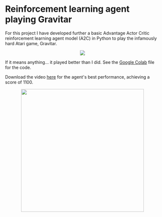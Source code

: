 # Reinforcement learning agent playing Gravitar

For this project I have developed further a basic Advantage Actor Critic reinforcement learning agent model (A2C) in Python to play the infamously hard Atari game, Gravitar. 

<p align="center">
<img src="https://user-images.githubusercontent.com/44368206/160681949-8a4ab91e-7a88-4f1d-aead-71de3442f574.png" >
  </p>

If it means anything... it played better than I did.
See the [Google Colab](<./A2C_Atari.ipynb>) file for the code.

Download the video [here](./score-1110.mp4) for the agent's best performance, achieving a score of 1100.

<p align="center">
<img src="https://user-images.githubusercontent.com/44368206/160682735-9eeccb75-4229-4d88-ab1a-ff6e4d7f12f5.gif" width=400>
</p>
